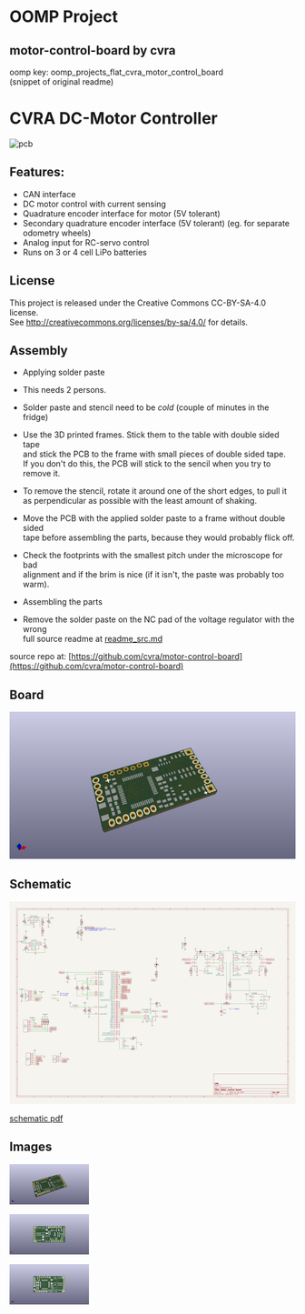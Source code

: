 # OOMP Project  
## motor-control-board  by cvra  
  
oomp key: oomp_projects_flat_cvra_motor_control_board  
(snippet of original readme)  
  
CVRA DC-Motor Controller  
========================  
  
![pcb](img/pcb-preview.png?raw=true)  
  
  
Features:  
---------  
  
 - CAN interface  
 - DC motor control with current sensing  
 - Quadrature encoder interface for motor (5V tolerant)  
 - Secondary quadrature encoder interface (5V tolerant) (eg. for separate odometry wheels)  
 - Analog input for RC-servo control  
 - Runs on 3 or 4 cell LiPo batteries  
  
License  
-------  
This project is released under the Creative Commons CC-BY-SA-4.0 license.  
See http://creativecommons.org/licenses/by-sa/4.0/ for details.  
  
  
Assembly  
--------  
  
- Applying solder paste  
  
 - This needs 2 persons.  
 - Solder paste and stencil need to be _cold_ (couple of minutes in the fridge)  
 - Use the 3D printed frames. Stick them to the table with double sided tape  
    and stick the PCB to the frame with small pieces of double sided tape.  
    If you don't do this, the PCB will stick to the sencil when you try to remove it.  
 - To remove the stencil, rotate it around one of the short edges, to pull it  
   as perpendicular as possible with the least amount of shaking.  
 - Move the PCB with the applied solder paste to a frame without double sided  
   tape before assembling the parts, because they would probably flick off.  
 - Check the footprints with the smallest pitch under the microscope for bad  
   alignment and if the brim is nice (if it isn't, the paste was probably too warm).  
  
  
- Assembling the parts  
 - Remove the solder paste on the NC pad of the voltage regulator with the wrong  
  full source readme at [readme_src.md](readme_src.md)  
  
source repo at: [https://github.com/cvra/motor-control-board](https://github.com/cvra/motor-control-board)  
## Board  
  
[![working_3d.png](working_3d_600.png)](working_3d.png)  
## Schematic  
  
[![working_schematic.png](working_schematic_600.png)](working_schematic.png)  
  
[schematic pdf](working_schematic.pdf)  
## Images  
  
[![working_3d.png](working_3d_140.png)](working_3d.png)  
  
[![working_3d_back.png](working_3d_back_140.png)](working_3d_back.png)  
  
[![working_3d_front.png](working_3d_front_140.png)](working_3d_front.png)  
